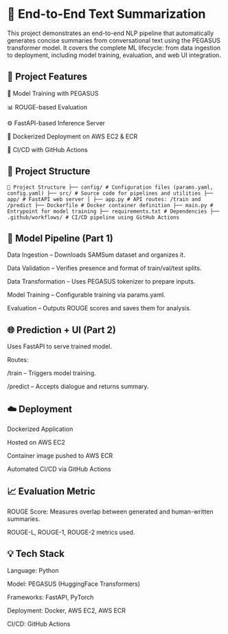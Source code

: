 # 📝 End-to-End Text Summarization

This project demonstrates an end-to-end NLP pipeline that automatically generates concise summaries from conversational text using the PEGASUS transformer model. It covers the complete ML lifecycle: from data ingestion to deployment, including model training, evaluation, and web UI integration.

## 🚀 Project Features
🧠 Model Training with PEGASUS

📊 ROUGE-based Evaluation

⚙️ FastAPI-based Inference Server

🐳 Dockerized Deployment on AWS EC2 & ECR

🔁 CI/CD with GitHub Actions

## 📂 Project Structure

``` 📂 Project Structure ├── config/ # Configuration files (params.yaml, config.yaml) ├── src/ # Source code for pipelines and utilities ├── app/ # FastAPI web server │ ├── app.py # API routes: /train and /predict ├── Dockerfile # Docker container definition ├── main.py # Entrypoint for model training ├── requirements.txt # Dependencies ├── .github/workflows/ # CI/CD pipeline using GitHub Actions ```

## 🧪 Model Pipeline (Part 1)
Data Ingestion – Downloads SAMSum dataset and organizes it.

Data Validation – Verifies presence and format of train/val/test splits.

Data Transformation – Uses PEGASUS tokenizer to prepare inputs.

Model Training – Configurable training via params.yaml.

Evaluation – Outputs ROUGE scores and saves them for analysis.

## 🌐 Prediction + UI (Part 2)
Uses FastAPI to serve trained model.

Routes:

/train – Triggers model training.

/predict – Accepts dialogue and returns summary.

## ☁️ Deployment
Dockerized Application

Hosted on AWS EC2

Container image pushed to AWS ECR

Automated CI/CD via GitHub Actions

## 📈 Evaluation Metric
ROUGE Score: Measures overlap between generated and human-written summaries.

ROUGE-L, ROUGE-1, ROUGE-2 metrics used.

## 💡 Tech Stack
Language: Python

Model: PEGASUS (HuggingFace Transformers)

Frameworks: FastAPI, PyTorch

Deployment: Docker, AWS EC2, AWS ECR

CI/CD: GitHub Actions


